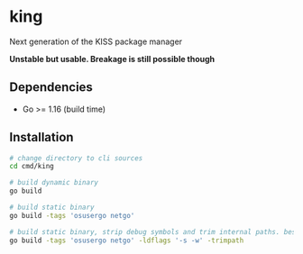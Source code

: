 # king
Next generation of the KISS package manager

**Unstable but usable. Breakage is still possible though**

## Dependencies
* Go >= 1.16 (build time)

## Installation
```sh
# change directory to cli sources
cd cmd/king

# build dynamic binary
go build

# build static binary
go build -tags 'osusergo netgo'

# build static binary, strip debug symbols and trim internal paths. best choice!
go build -tags 'osusergo netgo' -ldflags '-s -w' -trimpath
```
